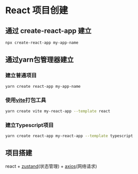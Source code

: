 # React 项目创建

## 通过 create-react-app 建立

```bash
npx create-react-app my-app-name
```



## 通过yarn包管理器建立

### 建立普通项目

```bash
yarn create react-app my-app-name
```

### 使用[vite](https://cn.vitejs.dev/)打包工具

``` bash
yarn create vite my-react-app --template react
```

### 建立Typescript项目

```bash
yarn create react-app my-react-app --template typescript
```





## 项目搭建

react + [zustand](https://zustand-demo.pmnd.rs/)(状态管理) + [axios](https://axios-http.com/zh/docs/intro)(网络请求)
